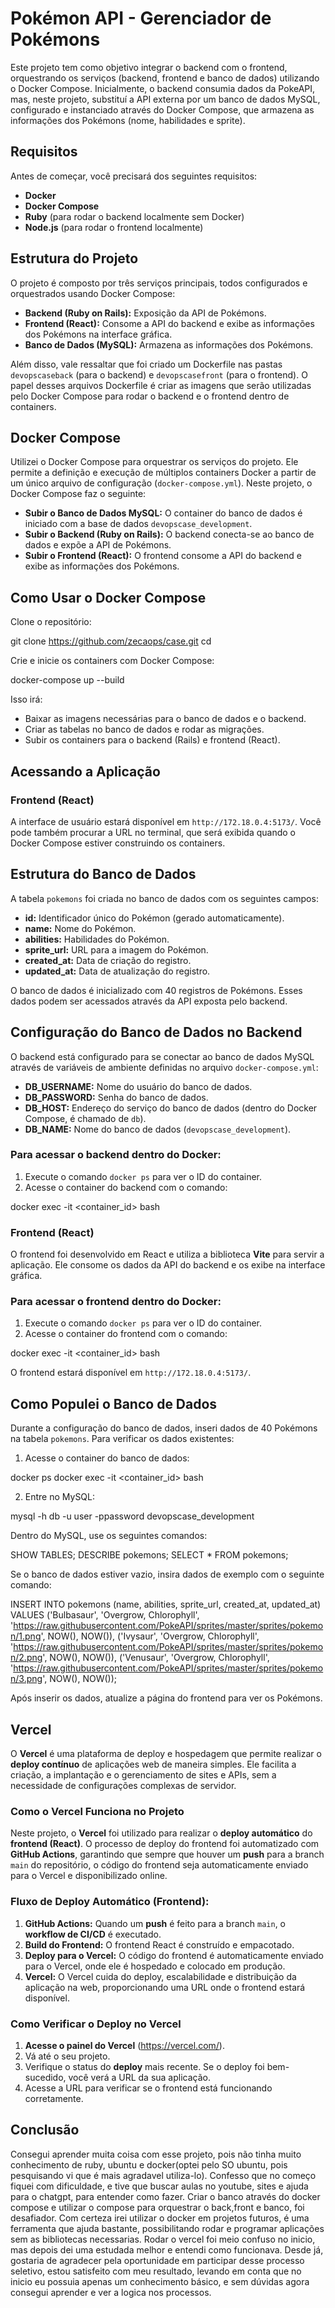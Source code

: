 # Pokémon API - Gerenciador de Pokémons

Este projeto tem como objetivo integrar o backend com o frontend, orquestrando os serviços (backend, frontend e banco de dados) utilizando o Docker Compose. Inicialmente, o backend consumia dados da PokeAPI, mas, neste projeto, substituí a API externa por um banco de dados MySQL, configurado e instanciado através do Docker Compose, que armazena as informações dos Pokémons (nome, habilidades e sprite).

## Requisitos

Antes de começar, você precisará dos seguintes requisitos:

- **Docker**
- **Docker Compose**
- **Ruby** (para rodar o backend localmente sem Docker)
- **Node.js** (para rodar o frontend localmente)

## Estrutura do Projeto

O projeto é composto por três serviços principais, todos configurados e orquestrados usando Docker Compose:

- **Backend (Ruby on Rails):** Exposição da API de Pokémons.
- **Frontend (React):** Consome a API do backend e exibe as informações dos Pokémons na interface gráfica.
- **Banco de Dados (MySQL):** Armazena as informações dos Pokémons.

Além disso, vale ressaltar que foi criado um Dockerfile nas pastas `devopscaseback` (para o backend) e `devopscasefront` (para o frontend). O papel desses arquivos Dockerfile é criar as imagens que serão utilizadas pelo Docker Compose para rodar o backend e o frontend dentro de containers.

## Docker Compose
Utilizei o Docker Compose para orquestrar os serviços do projeto. Ele permite a definição e execução de múltiplos containers Docker a partir de um único arquivo de configuração (`docker-compose.yml`). Neste projeto, o Docker Compose faz o seguinte:

- **Subir o Banco de Dados MySQL:** O container do banco de dados é iniciado com a base de dados `devopscase_development`.
- **Subir o Backend (Ruby on Rails):** O backend conecta-se ao banco de dados e expõe a API de Pokémons.
- **Subir o Frontend (React):** O frontend consome a API do backend e exibe as informações dos Pokémons.

## Como Usar o Docker Compose

Clone o repositório:

git clone https://github.com/zecaops/case.git
cd <nome-do-repositorio>


Crie e inicie os containers com Docker Compose:


docker-compose up --build


Isso irá:

- Baixar as imagens necessárias para o banco de dados e o backend.
- Criar as tabelas no banco de dados e rodar as migrações.
- Subir os containers para o backend (Rails) e frontend (React).

## Acessando a Aplicação

### Frontend (React)

A interface de usuário estará disponível em `http://172.18.0.4:5173/`. Você pode também procurar a URL no terminal, que será exibida quando o Docker Compose estiver construindo os containers.

## Estrutura do Banco de Dados
A tabela `pokemons` foi criada no banco de dados com os seguintes campos:

- **id:** Identificador único do Pokémon (gerado automaticamente).
- **name:** Nome do Pokémon.
- **abilities:** Habilidades do Pokémon.
- **sprite_url:** URL para a imagem do Pokémon.
- **created_at:** Data de criação do registro.
- **updated_at:** Data de atualização do registro.

O banco de dados é inicializado com 40 registros de Pokémons. Esses dados podem ser acessados através da API exposta pelo backend.

## Configuração do Banco de Dados no Backend

O backend está configurado para se conectar ao banco de dados MySQL através de variáveis de ambiente definidas no arquivo `docker-compose.yml`:

- **DB_USERNAME:** Nome do usuário do banco de dados.
- **DB_PASSWORD:** Senha do banco de dados.
- **DB_HOST:** Endereço do serviço do banco de dados (dentro do Docker Compose, é chamado de `db`).
- **DB_NAME:** Nome do banco de dados (`devopscase_development`).

### Para acessar o backend dentro do Docker:

1. Execute o comando `docker ps` para ver o ID do container.
2. Acesse o container do backend com o comando:

docker exec -it <container_id> bash

### Frontend (React)

O frontend foi desenvolvido em React e utiliza a biblioteca **Vite** para servir a aplicação. Ele consome os dados da API do backend e os exibe na interface gráfica.

### Para acessar o frontend dentro do Docker:

1. Execute o comando `docker ps` para ver o ID do container.
2. Acesse o container do frontend com o comando:

docker exec -it <container_id> bash

O frontend estará disponível em `http://172.18.0.4:5173/`.

## Como Populei o Banco de Dados

Durante a configuração do banco de dados, inseri dados de 40 Pokémons na tabela `pokemons`. Para verificar os dados existentes:

1. Acesse o container do banco de dados:

docker ps
docker exec -it <container_id> bash

2. Entre no MySQL:

mysql -h db -u user -ppassword devopscase_development


Dentro do MySQL, use os seguintes comandos:


SHOW TABLES;
DESCRIBE pokemons;
SELECT * FROM pokemons;


Se o banco de dados estiver vazio, insira dados de exemplo com o seguinte comando:

INSERT INTO pokemons (name, abilities, sprite_url, created_at, updated_at) VALUES 
('Bulbasaur', 'Overgrow, Chlorophyll', 'https://raw.githubusercontent.com/PokeAPI/sprites/master/sprites/pokemon/1.png', NOW(), NOW()),
('Ivysaur', 'Overgrow, Chlorophyll', 'https://raw.githubusercontent.com/PokeAPI/sprites/master/sprites/pokemon/2.png', NOW(), NOW()),
('Venusaur', 'Overgrow, Chlorophyll', 'https://raw.githubusercontent.com/PokeAPI/sprites/master/sprites/pokemon/3.png', NOW(), NOW());


Após inserir os dados, atualize a página do frontend para ver os Pokémons.

## Vercel

O **Vercel** é uma plataforma de deploy e hospedagem que permite realizar o **deploy contínuo** de aplicações web de maneira simples. Ele facilita a criação, a implantação e o gerenciamento de sites e APIs, sem a necessidade de configurações complexas de servidor.

### Como o Vercel Funciona no Projeto

Neste projeto, o **Vercel** foi utilizado para realizar o **deploy automático** do **frontend (React)**. O processo de deploy do frontend foi automatizado com **GitHub Actions**, garantindo que sempre que houver um **push** para a branch `main` do repositório, o código do frontend seja automaticamente enviado para o Vercel e disponibilizado online.

### Fluxo de Deploy Automático (Frontend):

1. **GitHub Actions:** Quando um **push** é feito para a branch `main`, o **workflow de CI/CD** é executado.
2. **Build do Frontend:** O frontend React é construído e empacotado.
3. **Deploy para o Vercel:** O código do frontend é automaticamente enviado para o Vercel, onde ele é hospedado e colocado em produção.
4. **Vercel:** O Vercel cuida do deploy, escalabilidade e distribuição da aplicação na web, proporcionando uma URL onde o frontend estará disponível.

### Como Verificar o Deploy no Vercel

1. **Acesse o painel do Vercel** (https://vercel.com/).
2. Vá até o seu projeto.
3. Verifique o status do **deploy** mais recente. Se o deploy foi bem-sucedido, você verá a URL da sua aplicação.
4. Acesse a URL para verificar se o frontend está funcionando corretamente.

## Conclusão
Consegui aprender muita coisa com esse projeto, pois não tinha muito conhecimento de ruby, ubuntu e docker(optei pelo SO ubuntu, pois pesquisando vi que é mais agradavel utiliza-lo). Confesso que no começo fiquei com dificuldade, e tive que buscar aulas no youtube, sites e ajuda para o chatgpt, para entender como fazer. Criar o banco através do docker compose e utilizar o compose para orquestrar o back,front e banco, foi desafiador. Com certeza irei utilizar o docker em projetos futuros, é uma ferramenta que ajuda bastante, possibilitando rodar e programar aplicações sem as bibliotecas necessarias. Rodar o vercel foi meio confuso no inicio, mas depois dei uma estudada melhor e entendi como funcionava. Desde já, gostaria de agradecer pela oportunidade em participar desse processo seletivo, estou satisfeito com meu resultado, levando em conta que no inicio eu possuia apenas um conhecimento básico, e sem dúvidas agora consegui aprender e ver a logica nos processos.
